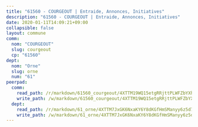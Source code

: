 ```yaml
---
title: "61560 - COURGEOUT | Entraide, Annonces, Initiatives"
description: "61560 - COURGEOUT | Entraide, Annonces, Initiatives"
date: 2020-01-11T14:09:21+09:00
collapsible: false
layout: commune
comm:
  nom: "COURGEOUT"
  slug: courgeout
  cp: "61560"
dept:
  nom: "Orne"
  slug: orne
  num: "61"
peerpad:
  comm:
    read_path: /r/markdown/61560_courgeout/4XTTM19WQ15etgRRjttPLWFZbYXhACjnpdYDWb4rgLrAEZyXk
    write_path: /w/markdown/61560_courgeout/4XTTM19WQ15etgRRjttPLWFZbYXhACjnpdYDWb4rgLrAEZyXk-K3TgUd3ZKPXb6w6jWVATgszG692njweEhetXNDYXK3r9V6A2dUrhcEb55tzMZLZ4ARByMAZKtRnvHd3TCqj9bxbrVCyhAdfzgPdxgir1Lgc89qyTCKGsZK39FNb8MMNvaZJs8wvN
  dept:
    read_path: /r/markdown/61_orne/4XTTM7JxGK6NxaKY6Y8dKGfHmSManyy6z5d78TaTcUn3zJjy6
    write_path: /w/markdown/61_orne/4XTTM7JxGK6NxaKY6Y8dKGfHmSManyy6z5d78TaTcUn3zJjy6-K3TgUN9f9h2Fmk7w15QXNPtmJYWWDYEB4sLb6BW46ErzRh2NG4TmnnXd3GJfJ3dVSNBE8WudjKbLAy4CD2mQTtYeoUAUzvKztzGsCxcQ4ezpe7WGMgkNubsBkL3vV47Zushr5DqN
---
```


